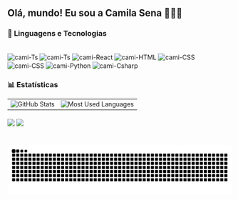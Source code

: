 ## Olá, mundo! Eu sou a Camila Sena 👩🏻‍💻

<!-- **`Desenvolvedora FullStack`** -->

### 🤖 Linguagens e Tecnologias

<div style="display: inline_block"><br>
  <img align="center" alt="cami-Ts" height="30" width="40" src="https://cdn.jsdelivr.net/gh/devicons/devicon@latest/icons/javascript/javascript-original.svg">
  <img align="center" alt="cami-Ts" height="30" width="40" src="https://cdn.jsdelivr.net/gh/devicons/devicon@latest/icons/typescript/typescript-original.svg">
  <img align="center" alt="cami-React" height="30" width="40" src="https://cdn.jsdelivr.net/gh/devicons/devicon@latest/icons/react/react-original.svg">
  <img align="center" alt="cami-HTML" height="30" width="40" src="https://cdn.jsdelivr.net/gh/devicons/devicon@latest/icons/html5/html5-original.svg">
  <img align="center" alt="cami-CSS" height="30" width="40" src="https://cdn.jsdelivr.net/gh/devicons/devicon@latest/icons/css3/css3-original.svg">
  <img align="center" alt="cami-CSS" height="30" width="40" src="https://cdn.jsdelivr.net/gh/devicons/devicon@latest/icons/tailwindcss/tailwindcss-original.svg">
  <img align="center" alt="cami-Python" height="30" width="40" src="https://cdn.jsdelivr.net/gh/devicons/devicon@latest/icons/python/python-original.svg">
  <img align="center" alt="cami-Csharp" height="30" width="40" src="https://cdn.jsdelivr.net/gh/devicons/devicon@latest/icons/csharp/csharp-original.svg">
</div>

### 📊 Estatísticas

<table>
  <tr>
    <td>
      <img 
        alt="GitHub Stats" 
        height="180" 
        src="https://github-readme-stats.vercel.app/api?username=camilasena-a&show_icons=true&theme=tokyonight&include_all_commits=true&locale=pt-br" 
      />
    </td>
    <td>
      <img 
        alt="Most Used Languages" 
        height="180" 
        src="https://github-readme-stats.vercel.app/api/top-langs/?username=camilasena-a&theme=tokyonight&layout=compact&custom_title=Tecnologias&langs_count=9" 
      />
    </td>
  </tr>
</table>

<div style="margin-top: 20px;">
  <a href = "mailto:camilasenaraujo@gmail.com"><img src="https://img.shields.io/badge/-Gmail-%23333?style=for-the-badge&logo=gmail&logoColor=white" target="_blank"></a>
  <a href="https://www.linkedin.com/in/camila-ara%C3%BAjo-994118204/" target="_blank"><img src="https://img.shields.io/badge/-LinkedIn-%230077B5?style=for-the-badge&logo=linkedin&logoColor=white" target="_blank"></a> 
</div>

#

<picture>
  <source media="(prefers-color-scheme: dark)" srcset="https://raw.githubusercontent.com/camilasena-a/camilasena-a/output/github-contribution-grid-snake-dark.svg">
  <source media="(prefers-color-scheme: light)" srcset="https://raw.githubusercontent.com/camilasena-a/camilasena-a/output/github-contribution-grid-snake-dark.svg">
  <img align="center" alt="github contribution grid snake animation" src="https://raw.githubusercontent.com/camilasena-a/camilasena-a/output/github-contribution-grid-snake.svg">
</picture>

